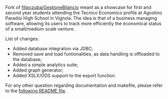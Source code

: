 Fork of [filipczuba/GestioneBilancio](https://github.com/filipczuba/GestioneBilancio) meant as a showcase for first and second year students attending 
the Tecnico Economico profile at Agostino Paradisi High School in Vignola.
The idea is that of a business managing software, allowing its users to track more efficiently the economical status of a small/medium scale venture.

List of changes:

- Added database integration via JDBC;
- Removed save and load funtionalities, as data handling is offloaded to the database;
- Added a simple analytics suite;
- Added graph generator;
- Added XSLX/ODS support to the export function.

For any other question regarding documentation and makefile, please refer to the [following README file](https://github.com/filipczuba/GestioneBilancio/blob/master/README.md).
